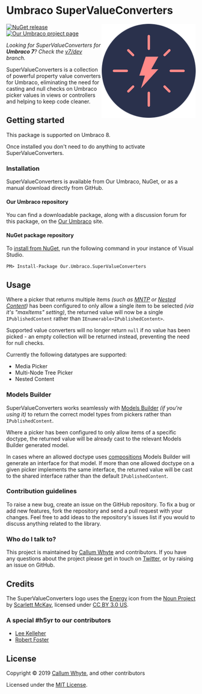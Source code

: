 # Umbraco SuperValueConverters

<img src="docs/img/logo.png?raw=true" alt="Umbraco SuperValueConverters" width="250" align="right" />

[![NuGet release](https://img.shields.io/nuget/v/Our.Umbraco.SuperValueConverters.svg)](https://www.nuget.org/packages/Our.Umbraco.SuperValueConverters/)
[![Our Umbraco project page](https://img.shields.io/badge/our-umbraco-orange.svg)](https://our.umbraco.com/projects/developer-tools/supervalueconverters/)

_Looking for SuperValueConverters for **Umbraco 7**? Check the [v7/dev](https://github.com/callumbwhyte/super-value-converters/tree/v7/dev) branch._

SuperValueConverters is a collection of powerful property value converters for Umbraco, eliminating the need for casting and null checks on Umbraco picker values in views or controllers and helping to keep code cleaner.

## Getting started

This package is supported on Umbraco 8.

Once installed you don't need to do anything to activate SuperValueConverters.

### Installation

SuperValueConverters is available from Our Umbraco, NuGet, or as a manual download directly from GitHub.

#### Our Umbraco repository

You can find a downloadable package, along with a discussion forum for this package, on the [Our Umbraco](https://our.umbraco.com/projects/developer-tools/supervalueconverters/) site.

#### NuGet package repository

To [install from NuGet](https://www.nuget.org/packages/Our.Umbraco.SuperValueConverters/), run the following command in your instance of Visual Studio.

    PM> Install-Package Our.Umbraco.SuperValueConverters

## Usage

Where a picker that returns multiple items _(such as [MNTP](https://our.umbraco.com/documentation/Getting-Started/Backoffice/Property-Editors/Built-in-Property-Editors/Multinode-Treepicker2) or [Nested Content](https://our.umbraco.com/documentation/Getting-Started/Backoffice/Property-Editors/Built-in-Property-Editors/Nested-Content))_ has been configured to only allow a single item to be selected _(via it's "maxItems" setting)_, the returned value will now be a single `IPublishedContent` rather than `IEnumerable<IPublishedContent>`.

Supported value converters will no longer return `null` if no value has been picked - an empty collection will be returned instead, preventing the need for null checks.

Currently the following datatypes are supported:

* Media Picker
* Multi-Node Tree Picker
* Nested Content

### Models Builder

SuperValueConverters works seamlessly with [Models Builder](https://our.umbraco.com/documentation/Reference/Templating/Modelsbuilder/) _(if you're using it)_ to return the correct model types from pickers rather than `IPublishedContent`.

Where a picker has been configured to only allow items of a specific doctype, the returned value will be already cast to the relevant Models Builder generated model.

In cases where an allowed doctype uses [compositions](https://our.umbraco.com/Documentation/Reference/Templating/Modelsbuilder/Using-Interfaces) Models Builder will generate an interface for that model. If more than one allowed doctype on a given picker implements the same interface, the returned value will be cast to the shared interface rather than the default `IPublishedContent`.

### Contribution guidelines

To raise a new bug, create an issue on the GitHub repository. To fix a bug or add new features, fork the repository and send a pull request with your changes. Feel free to add ideas to the repository's issues list if you would to discuss anything related to the library.

### Who do I talk to?

This project is maintained by [Callum Whyte](https://callumwhyte.com/) and contributors. If you have any questions about the project please get in touch on [Twitter](https://twitter.com/callumbwhyte), or by raising an issue on GitHub.

## Credits

The SuperValueConverters logo uses the [Energy](https://thenounproject.com/scarlett.mckay/collection/misc/?i=1603715) icon from the [Noun Project](https://thenounproject.com) by [Scarlett McKay](https://thenounproject.com/scarlett.mckay/), licensed under [CC BY 3.0 US](https://creativecommons.org/licenses/by/3.0/us/).

### A special #h5yr to our contributors

* [Lee Kelleher](https://twitter.com/leekelleher)
* [Robert Foster](https://twitter.com/robertjf72)

## License

Copyright &copy; 2019 [Callum Whyte](https://callumwhyte.com/), and other contributors

Licensed under the [MIT License](LICENSE.md).